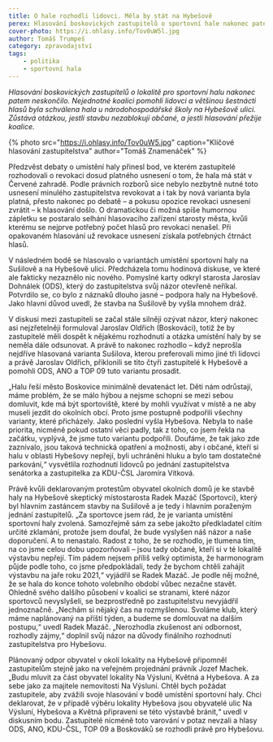 ```yaml
---
title: O hale rozhodli lidovci. Měla by stát na Hybešově
perex: Hlasování boskovických zastupitelů o sportovní hale nakonec patem neskončilo. Nejednotné koalici pomohli lidovci a většinou 16 hlasů byla schválena hala u školy na Hybešově ulici. Zůstává otázkou, jestli stavbu nezablokují občané, a jestli hlasování přežije koalice.
cover-photo: https://i.ohlasy.info/Tov0uW5l.jpg
author: Tomáš Trumpeš
category: zpravodajství
tags:
    - politika
    - sportovní hala
---
```


*Hlasování boskovických zastupitelů o lokalitě pro sportovní halu nakonec patem neskončilo. Nejednotné koalici pomohli lidovci a většinou šestnácti hlasů byla schválena hala u národohospodářské školy na Hybešově ulici. Zůstává otázkou, jestli stavbu nezablokují občané, a jestli hlasování přežije koalice.*

{% photo src="https://i.ohlasy.info/Tov0uW5.jpg" caption="Klíčové hlasování zastupitelstva" author="Tomáš Znamenáček" %}

Předzvěst debaty o umístění haly přinesl bod, ve kterém zastupitelé rozhodovali o revokaci dosud platného usnesení o tom, že hala má stát v Červené zahradě. Podle právních rozborů sice nebylo nezbytně nutné toto usnesení minulého zastupitelstva revokovat a i tak by nová varianta byla platná, přesto nakonec po debatě – a pokusu opozice revokaci usnesení zvrátit – k hlasování došlo. O dramatickou či možná spíše humornou zápletku se postaralo selhání hlasovacího zařízení starosty města, kvůli kterému se nejprve potřebný počet hlasů pro revokaci nenašel. Při opakovaném hlasování už revokace usnesení získala potřebných čtrnáct hlasů.

V následném bodě se hlasovalo o variantách umístění sportovní haly na Sušilově a na Hybešově ulici. Předcházela tomu hodinová diskuse, ve které ale fakticky nezaznělo nic nového. Pomyslné karty odkryl starosta Jaroslav Dohnálek (ODS), který do zastupitelstva svůj názor otevřeně neříkal. Potvrdilo se, co bylo z náznaků dlouho jasné – podpora haly na Hybešově. Jako hlavní důvod uvedl, že stavba na Sušilově by vyšla mnohem dráž.

V diskusi mezi zastupiteli se začal stále silněji ozývat názor, který nakonec asi nejzřetelněji formuloval Jaroslav Oldřich (Boskováci), totiž že by zastupitelé měli dospět k nějakému rozhodnutí a otázka umístění haly by se neměla dále odsunovat. A právě to nakonec rozhodlo – když neprošla nejdříve hlasovaná varianta Sušilova, kterou preferovali mimo jiné tři lidovci a právě Jaroslav Oldřich, přiklonili se tito čtyři zastupitelé k Hybešově a pomohli ODS, ANO a TOP 09 tuto variantu prosadit.

„Halu řeší město Boskovice minimálně devatenáct let. Děti nám odrůstají, máme problém, že se málo hýbou a nejsme schopni se mezi sebou domluvit, kde má být sportoviště, které by mohli využívat v místě a ne aby museli jezdit do okolních obcí. Proto jsme postupně podpořili všechny varianty, které přicházely. Jako poslední vyšla Hybešova. Nebyla to naše priorita, nicméně pokud ostatní věci padly, tak z toho, co jsem řekla na začátku, vyplývá, že jsme tuto variantu podpořili. Doufáme, že tak jako zde zaznívalo, jsou taková technická opatření a možnosti, aby i občané, kteří si halu v oblasti Hybešovy nepřejí, byli uchráněni hluku a bylo tam dostatečné parkování,“ vysvětlila rozhodnutí lidovců po jednání zastupitelstva senátorka a zastupitelka za KDU-ČSL Jaromíra Vítková.

Právě kvůli deklarovaným protestům obyvatel okolních domů je ke stavbě haly na Hybešově skeptický místostarosta Radek Mazáč (Sportovci), který byl hlavním zastáncem stavby na Sušilově a je tedy i hlavním poraženým jednání zastupitelů. „Za sportovce jsem rád, že je varianta umístění sportovní haly zvolená. Samozřejmě sám za sebe jakožto předkladatel cítím určité zklamání, protože jsem doufal, že bude vyslyšen náš názor a naše doporučení. A to nenastalo. Radost z toho, že se rozhodlo, je tlumena tím, na co jsme celou dobu upozorňovali – jsou tady občané, kteří si v té lokalitě výstavbu nepřejí. Tím pádem nejsem příliš velký optimista, že harmonogram půjde podle toho, co jsme předpokládali, tedy že bychom chtěli zahájit výstavbu na jaře roku 2021,“ vyjádřil se Radek Mazáč. Je podle něj možné, že se hala do konce tohoto volebního období vůbec nezačne stavět. Ohledně svého dalšího působení v koalici se stranami, které názor sportovců nevyslyšeli, se bezprostředně po zastupitelstvu nevyjádřil jednoznačně. „Nechám si nějaký čas na rozmyšlenou. Svoláme klub, který máme naplánovaný na příští týden, a budeme se domlouvat na dalším postupu,“ uvedl Radek Mazáč. „Nerozhodla zkušenost ani odbornost, rozhodly zájmy,“ doplnil svůj názor na důvody finálního rozhodnutí zastupitelstva pro Hybešovu.

Plánovaný odpor obyvatel v okolí lokality na Hybešově připomněl zastupitelům stejně jako na veřejném projednání právník Jozef Machek. „Budu mluvit za část obyvatel lokality Na Výsluní, Květná a Hybešova. A za sebe jako za majitele nemovitosti Na Výsluní. Chtěl bych požádat zastupitele, aby zvážili svoje hlasování v bodě umístění sportovní haly. Chci deklarovat, že v případě výběru lokality Hybešova jsou obyvatelé ulic Na Výsluní, Hybešova a Květná připraveni se této výstavbě bránit,“ uvedl v diskusním bodu. Zastupitelé nicméně toto varování v potaz nevzali a hlasy ODS, ANO, KDU-ČSL, TOP 09 a Boskováků se rozhodli právě pro Hybešovu.
